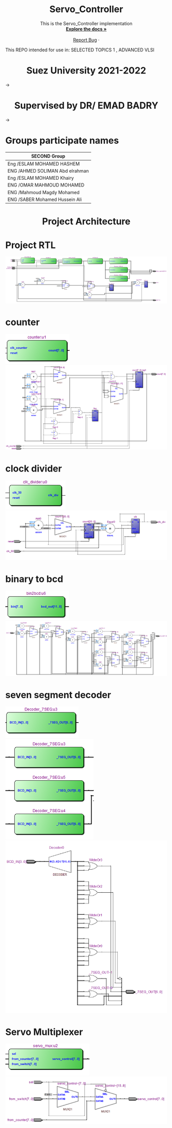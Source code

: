 <br />
<p align="center">
<h1 align="center">Servo_Controller</h1>
<p align="center">
    This is the Servo_Controller implementation 
    <br />
    <a href="https://github.com/eslamfayad/Servo_Controller/tree/main/Figures"><strong>Explore the docs »</strong></a>
    <br />
    <br />
    <a href="https://github.com/eslamfayad/Servo_Controller/issues">Report Bug</a>
    ·
  </p>
</p>
This REPO intended for use in:
            SELECTED TOPICS 1    ,    ADVANCED VLSI  
 <h1 align="center">Suez University 2021-2022 </h1> ->
 <h1 align="center">Supervised by DR/ EMAD BADRY</h1> ->
 
# Groups participate names


| SECOND Group  | 
| -------------    | 
| Eng /ESLAM MOHAMED HASHEM  | 
| ENG /AHMED SOLIMAN Abd elrahman| 
| Eng /ESLAM MOHAMED Khairy|
| ENG /OMAR MAHMOUD MOHAMED|
| ENG /Mahmoud Magdy Mohamed |
| ENG /SABER Mohamed Hussein Ali|

<h1 align="center">Project Architecture</h1>  

# Project RTL
![Figure 0: servo controller RTL diagram](https://github.com/eslamfayad/Servo_Controller/blob/main/Figures/SERVO_CONTROLLER.png)
# counter
![Figure 1: counter diagram](https://github.com/eslamfayad/Servo_Controller/blob/main/Figures/counter.png)
![Figure 1.1: counter circuit diagram](https://github.com/eslamfayad/Servo_Controller/blob/main/Figures/automatic%20conrol%20counter.png)
# clock divider
![Figure 2: clock divider diagram](https://github.com/eslamfayad/Servo_Controller/blob/main/Figures/clk%20divider.png)
![Figure 2.1: clock divider circuit diagram](https://github.com/eslamfayad/Servo_Controller/blob/main/Figures/50MHZ_to20HZ_sweep%20clock%20divider.png)
# binary to bcd 
![Figure 3: binary to bcd view diagram](https://github.com/eslamfayad/Servo_Controller/blob/main/Figures/bin%20to%20bcd.png)
![Figure 3.1:binary to bcd circuit diagram](https://github.com/eslamfayad/Servo_Controller/blob/main/Figures/7bin_to_12bcd.png)
# seven segment decoder
![Figure 4: seven segment decoder cell diagram](https://github.com/eslamfayad/Servo_Controller/blob/main/Figures/7seg%20decoder%201%20cell%20.png)
![Figure 4.1: seven segment decoder3 cells  diagram](https://github.com/eslamfayad/Servo_Controller/blob/main/Figures/7seg%20decoder.png)
![Figure 4.2: seven segment decoder circuit diagram](https://github.com/eslamfayad/Servo_Controller/blob/main/Figures/bcd_7seg.png)
# Servo Multiplexer
![Figure 5: Multiplexer diagram](https://github.com/eslamfayad/Servo_Controller/blob/main/Figures/servo%20mux.png)
![Figure 5.1: Multiplexer circuit diagram](https://github.com/eslamfayad/Servo_Controller/blob/main/Figures/8_bit%20control%20mux.png)

